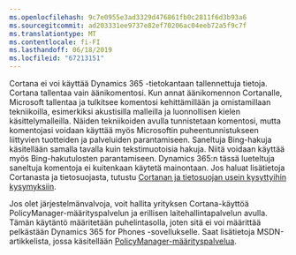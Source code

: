 ```yaml
---
ms.openlocfilehash: 9c7e0955e3ad3329d476861fb0c2811f6d3b93a6
ms.sourcegitcommit: ad203331ee9737e82ef70206ac04eeb72a5f9c7f
ms.translationtype: MT
ms.contentlocale: fi-FI
ms.lasthandoff: 06/18/2019
ms.locfileid: "67213151"
---
```

Cortana ei voi käyttää Dynamics 365 -tietokantaan tallennettuja tietoja. Cortana tallentaa vain äänikomentosi. Kun annat äänikomennon Cortanalle, Microsoft tallentaa ja tulkitsee komentosi kehittämillään ja omistamillaan tekniikoilla, esimerkiksi akustisilla malleilla ja luonnollisen kielen käsittelymalleilla. Näiden tekniikoiden avulla tunnistetaan komentosi, mutta komentojasi voidaan käyttää myös Microsoftin puheentunnistukseen liittyvien tuotteiden ja palveluiden parantamiseen. Saneltuja Bing-hakuja käsitellään samalla tavalla kuin tekstimuotoisia hakuja. Niitä voidaan käyttää myös Bing-hakutulosten parantamiseen. Dynamics 365:n tässä lueteltuja saneltuja komentoja ei kuitenkaan käytetä mainontaan. Jos haluat lisätietoja Cortanasta ja tietosuojasta, tutustu [Cortanan ja tietosuojan usein kysyttyihin kysymyksiin](http://www.windowsphone.com/en-us/how-to/wp8/cortana/cortana-and-my-privacy-faq).  
  
 Jos olet järjestelmänvalvoja, voit hallita yrityksen Cortana-käyttöä PolicyManager-määrityspalvelun ja erillisen laitehallintapalvelun avulla. Tämän käytäntö määritetään puhelintasolla, joten sitä ei voi määrittää pelkästään Dynamics 365 for Phones -sovellukselle. Saat lisätietoja MSDN-artikkelista, jossa käsitellään [PolicyManager-määrityspalvelua](https://msdn.microsoft.com/library/dn499739.aspx).